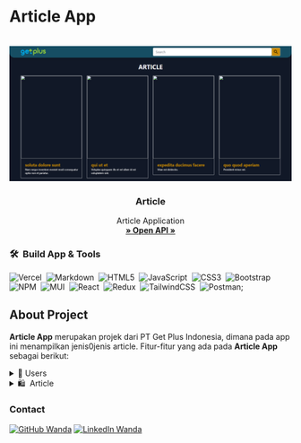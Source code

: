 # Article App

<!-- PROJECT LOGO -->
<br/>
<div align="center">
<!--  mengarah ke repo  -->
  <a href="https://github.com/wulandaridewi69/mini-project-react-redux">
    <img src="https://github.com/wulandaridewi69/mini-project-react-redux/blob/develop/src/assets/cover.png">
  </a>

<h3 align="center">Article</h3>

  <p align="center">
    Article Application
    <br />
    <a href="https://62d5368fd4406e5235558a46.mockapi.io/"><strong>» Open API »</strong></a>
    <br />
  </p>
</div>


### 🛠 &nbsp;Build App & Tools

![Vercel](https://img.shields.io/badge/vercel-%23000000.svg?style=for-the-badge&logo=vercel&logoColor=white)&nbsp;
![Markdown](https://img.shields.io/badge/markdown-%23000000.svg?style=for-the-badge&logo=markdown&logoColor=white)&nbsp; 
![HTML5](https://img.shields.io/badge/html5-%23E34F26.svg?style=for-the-badge&logo=html5&logoColor=white)&nbsp;
![JavaScript](https://img.shields.io/badge/javascript-%23323330.svg?style=for-the-badge&logo=javascript&logoColor=%23F7DF1E)&nbsp;
![CSS3](https://img.shields.io/badge/css3-%231572B6.svg?style=for-the-badge&logo=css3&logoColor=white)&nbsp;
![Bootstrap](https://img.shields.io/badge/bootstrap-%23563D7C.svg?style=for-the-badge&logo=bootstrap&logoColor=white)&nbsp;
![NPM](https://img.shields.io/badge/NPM-%23000000.svg?style=for-the-badge&logo=npm&logoColor=white)&nbsp;
![MUI](https://img.shields.io/badge/MUI-%230081CB.svg?style=for-the-badge&logo=material-ui&logoColor=white)&nbsp;
![React](https://img.shields.io/badge/react-%2320232a.svg?style=for-the-badge&logo=react&logoColor=%2361DAFB)&nbsp;
![Redux](https://img.shields.io/badge/redux-%23593d88.svg?style=for-the-badge&logo=redux&logoColor=white)&nbsp;
![TailwindCSS](https://img.shields.io/badge/tailwindcss-%2338B2AC.svg?style=for-the-badge&logo=tailwind-css&logoColor=white)&nbsp;
![Postman](https://img.shields.io/badge/Postman-FF6C37?style=for-the-badge&logo=postman&logoColor=white);

## About Project
**Article App** merupakan projek dari PT Get Plus Indonesia, dimana pada app ini menampilkan jenis0jenis article. Fitur-fitur yang ada pada **Article App** sebagai berikut:

<div>
      <details>
<summary>🙎 Users</summary>
  
  <!---
  | Command | Description |
| --- | --- |
  --->
  
 Endpoint User terdapat fitur untuk membuat Login agar dapat mengakses berbagai artikel di Article App, 
 selain itu terdapat fitur Comment berfungsi untuk memberi feedback pada article yang dibaca serta dapat melakukan delete feedback.
 
<div>
  
| Feature User | Endpoint | Param | JWT Token | Fungsi |
| --- | --- | --- | --- | --- |
| POST | /login | - | NO | Melakukan proses login user |

</details>  

<details>
<summary>🛍 &nbsp;Article</summary>
  
  <!---
  | Command | Description |
| --- | --- |
  --->
  
Pada Article ini user dapat melihat article. Selain itu User juga dapat membuat comment ruangan sendiri yang nantinya dapat ditampilkan pada detail artikel pada bagian feedback. 
  
| Feature Products | Endpoint | Param | Fungsi |
| --- | --- | --- | --- | --- |
| GET | /articles | page, title |  Mendapatkan informasi seluruh article |
| GET | /articles/:id | id |  Mendapatkan informasi article berdasarkan id-article |
| GET | /rooms | - |  Melakukan update comment berdasarkan id_article |
| POST | /articles/:id/comments/ | id |  Membuat comment pada section feedback berdasarkan id_room |
| DEL | /articles/:id/comments/:id | id |  Melakukan delete comment berdasarkan id_rooms |
| GET | /banners | -|  Menamplikan banner |

</details>


### Contact

[![GitHub Wanda](https://img.shields.io/badge/-Wanda-white?style=flat&logo=github&logoColor=black)](https://github.com/wulandaridewi69)
[![LinkedIn Wanda](https://img.shields.io/badge/-Wanda-blue?style=flat&logo=linkedin)](https://www.linkedin.com/in/dewi-wulandari-970590136/)



